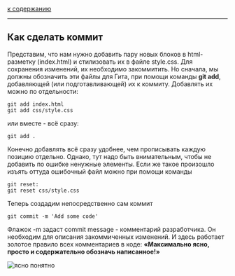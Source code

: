 [к содержанию](readme.md)

---

## Как сделать коммит

Представим, что нам нужно добавить пару новых блоков в html-разметку (index.html) и стилизовать их в файле style.css. Для сохранения изменений, их необходимо закоммитить. Но сначала, мы должны обозначить эти файлы для Гита, при помощи команды **git add**, добавляющей (или подготавливающей) их к коммиту. Добавлять их можно по отдельности:

``````
git add index.html
git add css/style.css
``````
или вместе - всё сразу:
``````
git add .
`````````

Конечно добавлять всё сразу удобнее, чем прописывать каждую позицию отдельно. Однако, тут надо быть внимательным, чтобы не добавить по ошибке ненужные элементы. Если же такое произошло изъять оттуда ошибочный файл можно при помощи команды
``````
git reset:
git reset css/style.css
``````

Теперь создадим непосредственно сам коммит
``````
git commit -m 'Add some code'
``````

Флажок -m задаст commit message - комментарий разработчика. Он необходим для описания закоммиченных изменений. И здесь работает золотое правило всех комментариев в коде: **«Максимально ясно, просто и содержательно обозначь написанное!»**

![ясно понятно](image-4.png)